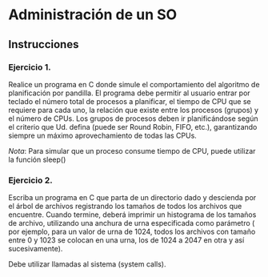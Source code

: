 # Administración de un SO
## Instrucciones

### Ejercicio 1.

Realice un programa en C donde simule el comportamiento del algoritmo de planificación por pandilla. El programa debe permitir al usuario entrar por teclado el número total de procesos a planificar, el tiempo de CPU que se requiere para cada uno, la relación que existe entre los procesos (grupos) y el número de CPUs. Los grupos de procesos deben ir planificándose según el criterio que Ud. defina (puede ser Round Robin, FIFO, etc.), garantizando siempre un máximo aprovechamiento de todas las CPUs.

*Nota*: Para simular que un proceso consume tiempo de CPU, puede utilizar la función sleep()
 

### Ejercicio 2.

Escriba un programa en C que parta de un directorio dado y descienda por el árbol de archivos registrando los tamaños de todos los archivos que encuentre. Cuando termine, deberá imprimir un histograma de los tamaños de archivo, utilizando una anchura de urna especificada como parámetro ( por ejemplo, para un valor de urna de 1024, todos los archivos con tamaño entre 0 y 1023 se colocan en una urna, los de 1024 a 2047 en otra y así sucesivamente).

Debe utilizar llamadas al sistema (system calls).
